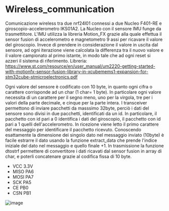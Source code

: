 # Wireless_communication
Comunicazione wireless tra due nrf24l01 connessi a due Nucleo F401-RE e giroscopio-accelerometro IKS01A2.
La Nucleo con il sensore IMU funge da trasmettitore.
L'IMU utilizza la libreria Motion_FX grazie alla quale effettua il sensor fusion di accelerometro e magnetometro 9 assi per ricavare il valore del giroscopio.
Invece di prendere in considerazione il valore in uscita dal sensore, ad ogni iterazione viene calcolata la differenza tra il nuovo valore e il valore campionato al primo istante, in modo tale che ad ogni reset si azzeri il sistema di riferimento.
Libreria: https://www.st.com/resource/en/user_manual/um2220-getting-started-with-motionfx-sensor-fusion-library-in-xcubemems1-expansion-for-stm32cube-stmicroelectronics.pdf


Ogni valore del sensore è codificato con 10 byte, in quanto ogni cifra o carattere corrisponde ad un char (1 char= 1 byte). In particolare ogni valore necessita di un carattere per il segno meno, uno per la virgola, tre per i valori della parte decimale, e cinque per la parte intera. 
I transceiver permettono di inviare pacchetti da masssimo 32byte, perciò i dati del sensore sono divisi in due pacchetti, identificati da un id.
In particolare, il pacchetto con id pari a 0 identifica i dati del giroscopio, il pacchetto con id pari a 1 quelli dell'accelerometro.
In ricezione viene letto il primo carattere del messaggio per identificare il pacchetto ricevuto. 
Conoscendo esattamente la dimensione dei singolo dato nel messaggio inviato (10byte) è facile estrarre il dato usando la funzione extract_data che prende l'indice iniziale del dato nel messaggio e quello finale +1. In trasmissione la funzione dtostrf permettere di convertitore i dati ricavati dal sensor fusion in array di char, e poterli concatenare grazie al codifica fissa di 10 byte.

 * VCC  3.3V
 * MISO PA6
 * MOSI PA7
 * SCK  PA5
 * CE   PB0
 * CSN  PB1

![image](https://user-images.githubusercontent.com/85572398/205714133-96ed2589-9a6d-48c4-b708-07be834c80ef.png)

